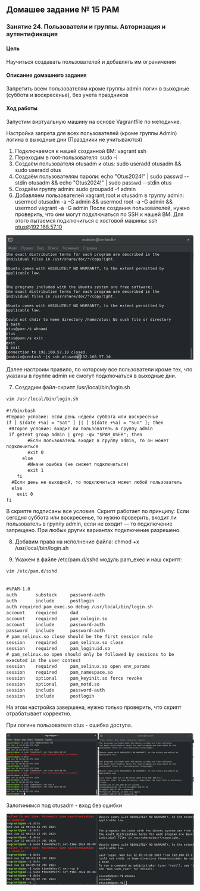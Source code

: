 ## Домашее задание № 15 PAM

### Занятие 24. Пользователи и группы. Авторизация и аутентификация

#### Цель

Научиться создавать пользователей и добавлять им ограничения

#### Описание домашнего задания

Запретить всем пользователям кроме группы admin логин в выходные (суббота и воскресенье), без учета праздников


#### Ход работы

Запустим виртуальную машину на основе Vagrantfile по методичке.

Настройка запрета для всех пользователей (кроме группы Admin) логина в выходные дни (Праздники не учитываются)

1. Подключаемся к нашей созданной ВМ: vagrant ssh
2. Переходим в root-пользователя: sudo -i
3. Создаём пользователя otusadm и otus: sudo useradd otusadm && sudo useradd otus
4. Создаём пользователям пароли: echo "Otus2024!" | sudo passwd --stdin otusadm && echo "Otus2024!" | sudo passwd --stdin otus
5. Создаём группу admin: sudo groupadd -f admin
6. Добавляем пользователей vagrant,root и otusadm в группу admin:
usermod otusadm -a -G admin && usermod root -a -G admin && usermod vagrant -a -G admin
После создания пользователей, нужно проверить, что они могут подключаться по SSH к нашей ВМ. Для этого пытаемся подключиться с хостовой машины: 
ssh otus@192.168.57.10

![Рисунок](1.png)

Далее настроим правило, по которому все пользователи кроме тех, что указаны в группе admin не смогут подключаться в выходные дни.

7. Создадим файл-скрипт /usr/local/bin/login.sh
```
vim /usr/local/bin/login.sh

#!/bin/bash
#Первое условие: если день недели суббота или воскресенье
if [ $(date +%a) = "Sat" ] || [ $(date +%a) = "Sun" ]; then
 #Второе условие: входит ли пользователь в группу admin
 if getent group admin | grep -qw "$PAM_USER"; then
        #Если пользователь входит в группу admin, то он может подключиться
        exit 0
      else
        #Иначе ошибка (не сможет подключиться)
        exit 1
    fi
  #Если день не выходной, то подключиться может любой пользователь
  else
    exit 0
fi
```

В скрипте подписаны все условия. Скрипт работает по принципу: 
Если сегодня суббота или воскресенье, то нужно проверить, входит ли пользователь в группу admin, если не входит — то подключение запрещено. При любых других вариантах подключение разрешено. 

8. Добавим права на исполнение файла: chmod +x /usr/local/bin/login.sh

9. Укажем в файле /etc/pam.d/sshd модуль pam_exec и наш скрипт:

```
vim /etc/pam.d/sshd 


#%PAM-1.0
auth       substack     password-auth
auth       include      postlogin
auth required pam_exec.so debug /usr/local/bin/login.sh
account    required     dad
account    required     pam_nologin.so
account    include      password-auth
password   include      password-auth
# pam_selinux.so close should be the first session rule
session    required     pam_selinux.so close
session    required     pam_loginuid.so
# pam_selinux.so open should only be followed by sessions to be executed in the user context
session    required     pam_selinux.so open env_params
session    required     pam_namespace.so
session    optional     pam_keyinit.so force revoke
session    optional     pam_motd.so
session    include      password-auth
session    include      postlogin

```

На этом настройка завершена, нужно только проверить, что скрипт отрабатывает корректно. 

При логине пользователя otus - ошибка доступа. 

![Рисунок](2.png)

Залогинимся под otusadm - вход без ошибки

![Рисунок](3.png)